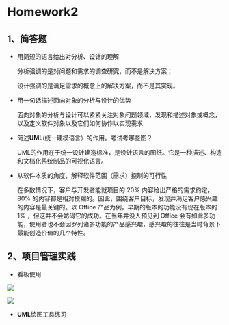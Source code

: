 # Homework2

## 1、简答题

- 用简短的语言给出对分析、设计的理解

  分析强调的是对问题和需求的调查研究，而不是解决方案；

  设计强调的是满足需求的概念上的解决方案，而不是其实现。

- 用一句话描述面向对象的分析与设计的优势

  面向对象的分析与设计可以紧紧关注对象问题领域，发现和描述对象或概念，以及定义软件对象以及它们如何协作以实现需求

- 简述**UML**(统一建模语言）的作用。考试考哪些图？

  UML的作用在于统一设计建造标准，是设计语言的图纸。它是一种描述、构造和文档化系统制品的可视化语言。

- 从软件本质的角度，解释软件范围（需求）控制的可行性

  在多数情况下，客户与开发者能就项目的 20% 内容给出严格的需求约定，80% 的内容都是相对模糊的。因此，围绕客户目标，发现并满足客户感兴趣的内容是最关键的。以 Office 产品为例，早期的版本的功能没有现在版本的 1% ，但这并不会妨碍它的成功。在当年并没人预见到 Office 会有如此多功能，使用者也不会因罗列诸多功能的产品感兴趣，感兴趣的往往是当时背景下最能创造价值的几个特性。

## 2、项目管理实践

- 看板使用

![](/Users/lightbai/Desktop/SWAD/HW2/image/WX20190308-221522.png)

![](/Users/lightbai/Desktop/SWAD/HW2/image/WX20190308-221821.png)

- **UML**绘图工具练习

  